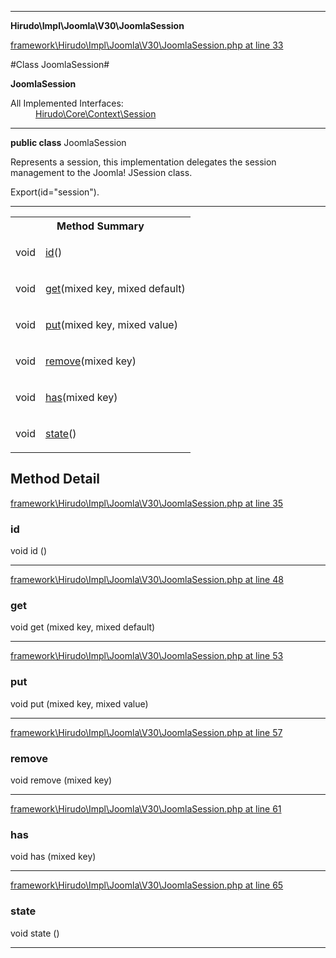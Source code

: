

- - -

**Hirudo\Impl\Joomla\V30\JoomlaSession**


<a href="https://github.com/JeyDotC/Hirudo/blob/make-composer-compatible/framework/Hirudo/Impl/Joomla/V30/JoomlaSession.php#L33" target='_blank'>framework\Hirudo\Impl\Joomla\V30\JoomlaSession.php at line 33</a>

#Class JoomlaSession#

**JoomlaSession**


<dl>
<dt>All Implemented Interfaces:</dt>
<dd><a href="https://github.com/JeyDotC/Hirudo-docs/blob/master/Hirudo/Core/Context/Session.md">Hirudo\Core\Context\Session</a> </dd>
</dl>



- - -

<p><strong>public  class</strong> <span>JoomlaSession</span></p>

<div class="comment" id="overview_description"><p>Represents a session, this implementation delegates the session management to
the Joomla! JSession class.</p></div>

<dl>
<dt>Export(id="session").</dt>
</dl>


<hr />

<table id="summary_method">
<tr><th colspan="2">Method Summary</th></tr>
<tr>
<td><span class='k'></span> <span class='nx'>void</span></td>
<td class="description"><p class="name"><a href="#id">id</a>()</p></td>
</tr>
<tr>
<td><span class='k'></span> <span class='nx'>void</span></td>
<td class="description"><p class="name"><a href="#get">get</a>(mixed key, mixed default)</p></td>
</tr>
<tr>
<td><span class='k'></span> <span class='nx'>void</span></td>
<td class="description"><p class="name"><a href="#put">put</a>(mixed key, mixed value)</p></td>
</tr>
<tr>
<td><span class='k'></span> <span class='nx'>void</span></td>
<td class="description"><p class="name"><a href="#remove">remove</a>(mixed key)</p></td>
</tr>
<tr>
<td><span class='k'></span> <span class='nx'>void</span></td>
<td class="description"><p class="name"><a href="#has">has</a>(mixed key)</p></td>
</tr>
<tr>
<td><span class='k'></span> <span class='nx'>void</span></td>
<td class="description"><p class="name"><a href="#state">state</a>()</p></td>
</tr>
</table>

<h2 id="detail_method">Method Detail</h2>

<a href="https://github.com/JeyDotC/Hirudo/blob/make-composer-compatible/framework/Hirudo/Impl/Joomla/V30/JoomlaSession.php#L35" target='_blank'>framework\Hirudo\Impl\Joomla\V30\JoomlaSession.php at line 35</a>

<h3 id="id()">id</h3>
<span class='k'></span> <span class='nx'>void</span> <span class='nf'>id</span> ()

<div class="details">

</div>

- - -


<a href="https://github.com/JeyDotC/Hirudo/blob/make-composer-compatible/framework/Hirudo/Impl/Joomla/V30/JoomlaSession.php#L48" target='_blank'>framework\Hirudo\Impl\Joomla\V30\JoomlaSession.php at line 48</a>

<h3 id="get()">get</h3>
<span class='k'></span> <span class='nx'>void</span> <span class='nf'>get</span> (mixed key, mixed default)

<div class="details">

</div>

- - -


<a href="https://github.com/JeyDotC/Hirudo/blob/make-composer-compatible/framework/Hirudo/Impl/Joomla/V30/JoomlaSession.php#L53" target='_blank'>framework\Hirudo\Impl\Joomla\V30\JoomlaSession.php at line 53</a>

<h3 id="put()">put</h3>
<span class='k'></span> <span class='nx'>void</span> <span class='nf'>put</span> (mixed key, mixed value)

<div class="details">

</div>

- - -


<a href="https://github.com/JeyDotC/Hirudo/blob/make-composer-compatible/framework/Hirudo/Impl/Joomla/V30/JoomlaSession.php#L57" target='_blank'>framework\Hirudo\Impl\Joomla\V30\JoomlaSession.php at line 57</a>

<h3 id="remove()">remove</h3>
<span class='k'></span> <span class='nx'>void</span> <span class='nf'>remove</span> (mixed key)

<div class="details">

</div>

- - -


<a href="https://github.com/JeyDotC/Hirudo/blob/make-composer-compatible/framework/Hirudo/Impl/Joomla/V30/JoomlaSession.php#L61" target='_blank'>framework\Hirudo\Impl\Joomla\V30\JoomlaSession.php at line 61</a>

<h3 id="has()">has</h3>
<span class='k'></span> <span class='nx'>void</span> <span class='nf'>has</span> (mixed key)

<div class="details">

</div>

- - -


<a href="https://github.com/JeyDotC/Hirudo/blob/make-composer-compatible/framework/Hirudo/Impl/Joomla/V30/JoomlaSession.php#L65" target='_blank'>framework\Hirudo\Impl\Joomla\V30\JoomlaSession.php at line 65</a>

<h3 id="state()">state</h3>
<span class='k'></span> <span class='nx'>void</span> <span class='nf'>state</span> ()

<div class="details">

</div>

- - -

